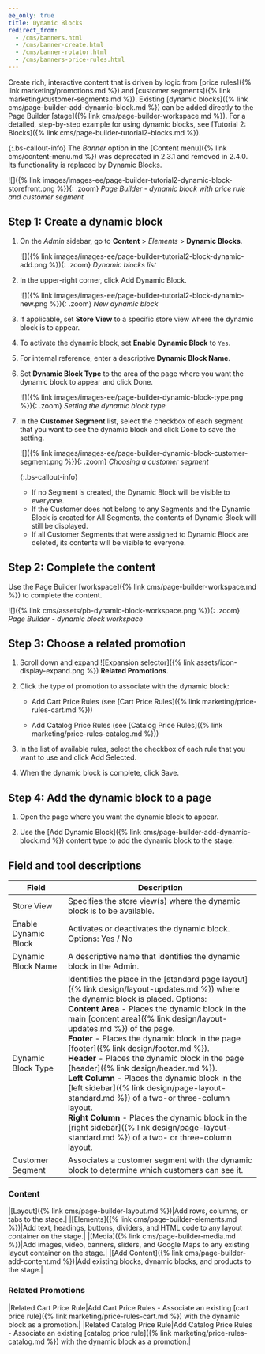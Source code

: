```yaml
---
ee_only: true
title: Dynamic Blocks
redirect_from:
  - /cms/banners.html
  - /cms/banner-create.html
  - /cms/banner-rotator.html
  - /cms/banners-price-rules.html
---
```


Create rich, interactive content that is driven by logic from [price rules]({% link marketing/promotions.md %}) and [customer segments]({% link marketing/customer-segments.md %}). Existing [dynamic blocks]({% link cms/page-builder-add-dynamic-block.md %}) can be added directly to the Page Builder [stage]({% link cms/page-builder-workspace.md %}). For a detailed, step-by-step example for using dynamic blocks, see [Tutorial 2: Blocks]({% link cms/page-builder-tutorial2-blocks.md %}).

{:.bs-callout-info}
The _Banner_ option in the [Content menu]({% link cms/content-menu.md %}) was deprecated in 2.3.1 and removed in 2.4.0. Its functionality is replaced by Dynamic Blocks.

![]({% link images/images-ee/page-builder-tutorial2-dynamic-block-storefront.png %}){: .zoom}
_Page Builder - dynamic block with price rule and customer segment_

## Step 1: Create a dynamic block

1. On the _Admin_ sidebar, go to **Content** > _Elements_ > **Dynamic Blocks**.

   ![]({% link images/images-ee/page-builder-tutorial2-block-dynamic-add.png %}){: .zoom}
   _Dynamic blocks list_

1. In the upper-right corner, click <span class="btn">Add Dynamic Block</span>.

   ![]({% link images/images-ee/page-builder-tutorial2-block-dynamic-new.png %}){: .zoom}
   _New dynamic block_

1. If applicable, set **Store View** to a specific store view where the dynamic block is to appear.

1. To activate the dynamic block, set **Enable Dynamic Block** to `Yes`.

1. For internal reference, enter a descriptive **Dynamic Block Name**.

1. Set **Dynamic Block Type** to the area of the page where you want the dynamic block to appear and click <span class="btn">Done</span>.

   ![]({% link images/images-ee/page-builder-dynamic-block-type.png %}){: .zoom}
   _Setting the dynamic block type_

1. In the **Customer Segment** list, select the checkbox of each segment that you want to see the dynamic block and click <span class="btn">Done</span> to save the setting.

   ![]({% link images/images-ee/page-builder-dynamic-block-customer-segment.png %}){: .zoom}
   _Choosing a customer segment_

   {:.bs-callout-info}
   - If no Segment is created, the Dynamic Block will be visible to everyone.
   - If the Customer does not belong to any Segments and the Dynamic Block is created for All Segments, the contents of Dynamic Block will still be displayed.
   - If all Customer Segments that were assigned to Dynamic Block are deleted, its contents will be visible to everyone.

## Step 2: Complete the content

Use the Page Builder [workspace]({% link cms/page-builder-workspace.md %}) to complete the content.

![]({% link cms/assets/pb-dynamic-block-workspace.png %}){: .zoom}
_Page Builder - dynamic block workspace_

## Step 3: Choose a related promotion

1. Scroll down and expand ![Expansion selector]({% link assets/icon-display-expand.png %}) **Related Promotions**.

1. Click the type of promotion to associate with the dynamic block:

   - <span class="btn">Add Cart Price Rules</span> (see [Cart Price Rules]({% link marketing/price-rules-cart.md %}))

   - <span class="btn">Add Catalog Price Rules</span> (see [Catalog Price Rules]({% link marketing/price-rules-catalog.md %}))

1. In the list of available rules, select the checkbox of each rule that you want to use and click <span class="btn">Add Selected</span>.

1. When the dynamic block is complete, click <span class="btn">Save</span>.

## Step 4: Add the dynamic block to a page

1. Open the page where you want the dynamic block to appear.

1. Use the [Add Dynamic Block]({% link cms/page-builder-add-dynamic-block.md %}) content type to add the dynamic block to the stage.

## Field and tool descriptions

|Field|Description|
|--- |--- |
|Store View|Specifies the store view(s) where the dynamic block is to be available.|
|Enable Dynamic Block|Activates or deactivates the dynamic block. Options: Yes / No|
|Dynamic Block Name|A descriptive name that identifies the dynamic block in the Admin.|
|Dynamic Block Type|Identifies the place in the [standard page layout]({% link design/layout-updates.md %}) where the dynamic block is placed. Options: <br/>**Content Area** - Places the dynamic block in the main [content area]({% link design/layout-updates.md %}) of the page. <br/>**Footer** - Places the dynamic block in the page [footer]({% link design/footer.md %}). <br/>**Header** - Places the dynamic block in the page [header]({% link design/header.md %}). <br/>**Left Column** - Places the dynamic block in the [left sidebar]({% link design/page-layout-standard.md %}) of a two-or three-column layout. <br/>**Right Column** - Places the dynamic block in the [right sidebar]({% link design/page-layout-standard.md %}) of a two- or three-column layout.|
|Customer Segment|Associates a customer segment with the dynamic block to determine which customers can see it.|

### Content

|[Layout]({% link cms/page-builder-layout.md %})|Add rows, columns, or tabs to the stage.|
|[Elements]({% link cms/page-builder-elements.md %})|Add text, headings, buttons, dividers, and HTML code to any layout container on the stage.|
|[Media]({% link cms/page-builder-media.md %})|Add images, video, banners, sliders, and Google Maps to any existing layout container on the stage.|
|[Add Content]({% link cms/page-builder-add-content.md %})|Add existing blocks, dynamic blocks, and products to the stage.|

### Related Promotions

|Related Cart Price Rule|<span class="btn">Add Cart Price Rules</span> - Associate an existing [cart price rule]({% link marketing/price-rules-cart.md %}) with the dynamic block as a promotion.|
|Related Catalog Price Rule|<span class="btn">Add Catalog Price Rules</span> - Associate an existing [catalog price rule]({% link marketing/price-rules-catalog.md %}) with the dynamic block as a promotion.|

